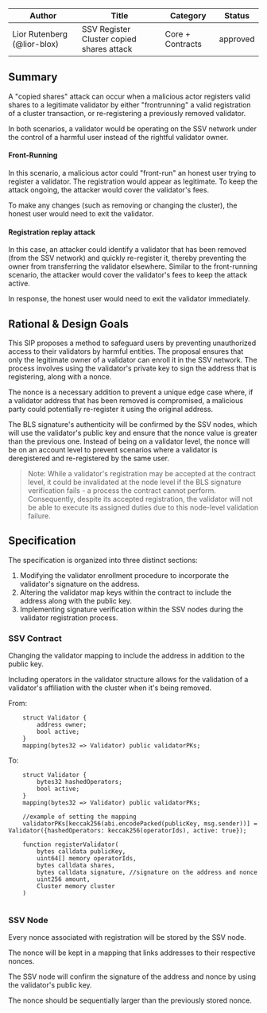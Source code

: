 | Author                      | Title                                     | Category         | Status              |
|-----------------------------|-------------------------------------------|------------------|---------------------|
| Lior Rutenberg (@lior-blox) | SSV Register Cluster copied shares attack | Core + Contracts | approved |

## Summary

A "copied shares" attack can occur when a malicious actor registers valid shares to a legitimate validator by either "frontrunning" a valid registration of a cluster transaction, or re-registering a previously removed validator.

In both scenarios, a validator would be operating on the SSV network under the control of a harmful user instead of the rightful validator owner.

#### Front-Running
In this scenario, a malicious actor could "front-run" an honest user trying to register a validator. The registration would appear as legitimate. To keep the attack ongoing, the attacker would cover the validator's fees.

To make any changes (such as removing or changing the cluster), the honest user would need to exit the validator.

#### Registration replay attack
In this case, an attacker could identify a validator that has been removed (from the SSV network) and quickly re-register it, thereby preventing the owner from transferring the validator elsewhere. Similar to the front-running scenario, the attacker would cover the validator's fees to keep the attack active.

In response, the honest user would need to exit the validator immediately.

## Rational & Design Goals
This SIP proposes a method to safeguard users by preventing unauthorized access to their validators by harmful entities. The proposal ensures that only the legitimate owner of a validator can enroll it in the SSV network. The process involves using the validator's private key to sign the address that is registering, along with a nonce.

The nonce is a necessary addition to prevent a unique edge case where, if a validator address that has been removed is compromised, a malicious party could potentially re-register it using the original address.

The BLS signature's authenticity will be confirmed by the SSV nodes, which will use the validator's public key and ensure that the nonce value is greater than the previous one. Instead of being on a validator level, the nonce will be on an account level to prevent scenarios where a validator is deregistered and re-registered by the same user.

> Note: While a validator's registration may be accepted at the contract level, it could be invalidated at the node level if the BLS signature verification fails - a process the contract cannot perform. Consequently, despite its accepted registration, the validator will not be able to execute its assigned duties due to this node-level validation failure.


## Specification
The specification is organized into three distinct sections:

1. Modifying the validator enrollment procedure to incorporate the validator's signature on the address.
2. Altering the validator map keys within the contract to include the address along with the public key.
3. Implementing signature verification within the SSV nodes during the validator registration process.


### SSV Contract

Changing the validator mapping to include the address in addition to the public key.

Including operators in the validator structure allows for the validation of a validator's affiliation with the cluster when it's being removed. 

From:
```solidity
    struct Validator {
        address owner;
        bool active;
    }
    mapping(bytes32 => Validator) public validatorPKs;
```
To: 
```solidity
    struct Validator {
        bytes32 hashedOperators;
        bool active;
    }
    mapping(bytes32 => Validator) public validatorPKs;
    
    //example of setting the mapping
    validatorPKs[keccak256(abi.encodePacked(publicKey, msg.sender))] = Validator({hashedOperators: keccak256(operatorIds), active: true});
    
    function registerValidator(
        bytes calldata publicKey,
        uint64[] memory operatorIds,
        bytes calldata shares,
        bytes calldata signature, //signature on the address and nonce
        uint256 amount,
        Cluster memory cluster
    )
    
```

### SSV Node

Every nonce associated with registration will be stored by the SSV node.

The nonce will be kept in a mapping that links addresses to their respective nonces.

The SSV node will confirm the signature of the address and nonce by using the validator's public key.

The nonce should be sequentially larger than the previously stored nonce.